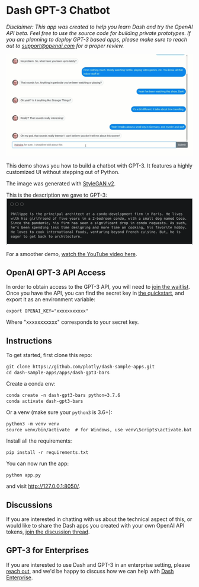 # Dash GPT-3 Chatbot

*Disclaimer: This app was created to help you learn Dash and try the OpenAI API beta. Feel free to use the source code for building private prototypes. If you are planning to deploy GPT-3 based apps, please make sure to reach out to support@openai.com for a proper review.*

![demo](images/demo.gif)

This demo shows you how to build a chatbot with GPT-3. It features a highly customized UI without stepping out of Python.

The image was generated with [StyleGAN v2](http://thispersondoesnotexist.com).

This is the description we gave to GPT-3:
![snippet](images/snippet.png)


For a smoother demo, [watch the YouTube video here](https://youtu.be/V-M5SVta2uw).

## OpenAI GPT-3 API Access

In order to obtain access to the GPT-3 API, you will need to [join the waitlist](https://beta.openai.com/). Once you have the API,  you can find the secret key in [the quickstart](https://beta.openai.com/developer-quickstart), and export it as an environment variable:
```
export OPENAI_KEY="xxxxxxxxxxx"
```
Where "xxxxxxxxxxx" corresponds to your secret key.

## Instructions

To get started, first clone this repo:
```
git clone https://github.com/plotly/dash-sample-apps.git
cd dash-sample-apps/apps/dash-gpt3-bars
```

Create a conda env:
```
conda create -n dash-gpt3-bars python=3.7.6
conda activate dash-gpt3-bars
```

Or a venv (make sure your `python3` is 3.6+):
```
python3 -m venv venv
source venv/bin/activate  # for Windows, use venv\Scripts\activate.bat
```

Install all the requirements:

```
pip install -r requirements.txt
```

You can now run the app:
```
python app.py
```

and visit http://127.0.0.1:8050/.


## Discussions

If you are interested in chatting with us about the technical aspect of this, or would like to share the Dash apps you created with your own OpenAI API tokens, [join the discussion thread](https://community.plotly.com/t/automatically-generate-plotly-charts-using-gpt-3/42826).


## GPT-3 for Enterprises

If you are interested to use Dash and GPT-3 in an enterprise setting, please [reach out](https://plotly.com/contact-us/), and we'd be happy to discuss how we can help with [Dash Enterprise](https://plotly.com/dash/).
